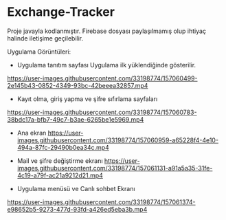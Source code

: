 # Exchange-Tracker

Proje javayla kodlanmıştır.
Firebase dosyası paylaşılmamış olup ihtiyaç halinde iletişime geçilebilir.


Uygulama Görüntüleri:
* Uygulama tanıtım sayfası
 Uygulama ilk yüklendiğinde gösterilir.
 
https://user-images.githubusercontent.com/33198774/157060499-2e145b43-0852-4349-93bc-42beeea32857.mp4


* Kayıt olma, giriş yapma ve şifre sıfırlama sayfaları

https://user-images.githubusercontent.com/33198774/157060783-38bdc17a-bfb7-49c7-b3ae-6265be1e5969.mp4


* Ana ekran
https://user-images.githubusercontent.com/33198774/157060959-a65228f4-4e10-494a-87fc-29490b0ea34c.mp4


* Mail ve şifre değiştirme ekranı
https://user-images.githubusercontent.com/33198774/157061131-a91a5a35-31fe-4c19-a79f-ac21a9212d21.mp4

* Uygulama menüsü ve Canlı sohbet Ekranı

https://user-images.githubusercontent.com/33198774/157061374-e98652b5-9273-477d-93fd-a426ed5eba3b.mp4

